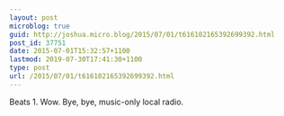 ```yaml
---
layout: post
microblog: true
guid: http://joshua.micro.blog/2015/07/01/t616102165392699392.html
post_id: 37751
date: 2015-07-01T15:32:57+1100
lastmod: 2019-07-30T17:41:30+1100
type: post
url: /2015/07/01/t616102165392699392.html
---
```

Beats 1. Wow. Bye, bye, music-only local radio.
